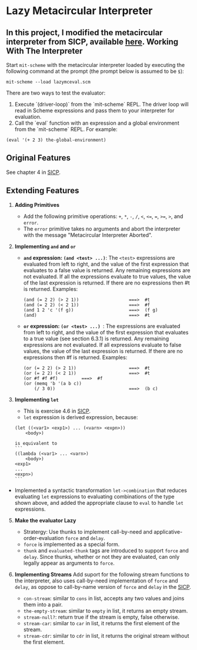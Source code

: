 Lazy Metacircular Interpreter
===================
In this project, I modified the **metacircular interpreter** from SICP, available <a href="http://mitpress.mit.edu/sicp/code/ch4-mceval.scm">here</a>.
Working With The Interpreter
-------------------
Start `mit-scheme` with the metacircular interpreter loaded by executing the following command at the prompt (the prompt below is assumed to be `$`):

`mit-scheme --load lazymceval.scm`

There are two ways to test the evaluator:
<ol>
	<li>Execute `(driver-loop)` from the `mit-scheme` REPL. The driver loop will read in Scheme expressions and pass them to your interpreter for evaluation.</li>
	<li>Call the `eval` function with an expression and a global environment from the `mit-scheme` REPL. For example:</li>
</ol>

    (eval '(+ 2 3) the-global-environment)

Original Features
-------------------

See chapter 4 in <a href="https://sicpebook.files.wordpress.com/2011/06/sicp.pdf">SICP</a>.

Extending Features
-------------------

 1. **Adding Primitives**
	- Add the following primitive operations:  `+`, `*`, `-`, `/`, `<`, `<=`, `=`, `>=`, `>`, and `error`.
	- The `error` primitive takes no arguments and abort the interpreter with the message "Metacircular Interpreter Aborted".
 2. **Implementing `and` and `or`**
	- **`and` expression: ` (and <test> ...) `**:
The `<test>` expressions are evaluated from left to right, and the value of the first expression that evaluates to a false value is returned. Any remaining expressions are not evaluated. If all the expressions evaluate to true values, the value of the last expression is returned. If there are no expressions then #t is returned.
Examples: 

		```
		(and (= 2 2) (> 2 1))                   ===>  #t
		(and (= 2 2) (< 2 1))                   ===>  #f
		(and 1 2 'c '(f g))                     ===>  (f g)
		(and)                                   ===>  #t
		```
	- **`or` expression: `(or <test> ...) `**:
The <test> expressions are evaluated from left to right, and the value of the first expression that evaluates to a true value (see section 6.3.1) is returned. Any remaining expressions are not evaluated. If all expressions evaluate to false values, the value of the last expression is returned. If there are no expressions then #f is returned.
Examples:

		```
		(or (= 2 2) (> 2 1))                    ===>  #t
		(or (= 2 2) (< 2 1))                    ===>  #t
		(or #f #f #f)         ===>  #f
		(or (memq 'b '(a b c)) 
		    (/ 3 0))                            ===>  (b c)
		```

 3. **Implementing `let`**
	- This is exercise 4.6 in <a href="http://mitpress.mit.edu/sicp/code/ch4-mceval.scm">SICP</a>.
    - `let` expression is derived expression, because:
	```
	(let ((<var1> <exp1>) ... (<varn> <expn>))
	    <body>) 
	```  
		is equivalent to
        ```
		((lambda (<var1> ... <varn>) 
			<body>)
		<exp1>
		...
		<expn>)
        ```
     
- Implemented a syntactic transformation `let->combination` that reduces evaluating `let` expressions to evaluating combinations of the type shown above, and added the appropriate clause to `eval` to handle `let` expressions.

 5. **Make the evaluator Lazy**
	- Stratergy: Use thunks to implement call-by-need and applicative-order-evaluation `force` and `delay`.
	- `force` is implemented as a special form.
	- `thunk` and `evaluated-thunk` tags are introduced to support `force` and `delay`. Since thunks, whether or not they are evaluated, can only legally appear as arguments to `force`. 

 6. **Implementing Streams**
Add suport for the following stream functions to the interpreter, also uses call-by-need implementation of `force` and `delay`, as oppose to call-by-name version of `force` and `delay` in the <a href="http://mitpress.mit.edu/sicp/code/ch4-mceval.scm">SICP</a>.
	- `con-stream`: similar to `cons` in list, accepts any two values and joins them into a pair.
	- `the-empty-stream`: similar to `empty` in list, it returns an empty stream.
	-  `stream-null?`: return true if the stream is empty, false otherwise.
	- `stream-car`: similar to `car` in list, it returns the first element of the stream.
	- `stream-cdr`: similar to `cdr` in list, it returns the original stream without the first element.
